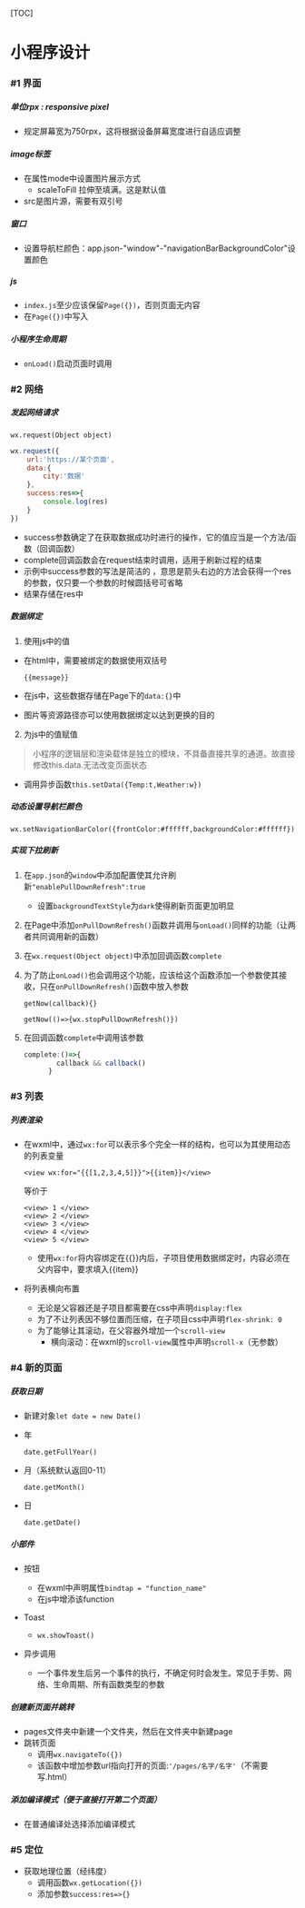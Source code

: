 [TOC]

# 小程序设计

### #1 界面

##### 单位rpx : responsive pixel

- 规定屏幕宽为750rpx，这将根据设备屏幕宽度进行自适应调整



##### image标签

- 在属性mode中设置图片展示方式
  - scaleToFill 拉伸至填满。这是默认值
- src是图片源，需要有双引号



##### 窗口

- 设置导航栏颜色：app.json-"window"-"navigationBarBackgroundColor"设置颜色



##### js

- `index.js`至少应该保留`Page({})`，否则页面无内容
- 在`Page({})`中写入



##### 小程序生命周期

- `onLoad()`启动页面时调用

  

### #2 网络

##### 发起网络请求

`wx.request(Object object)`

```js
wx.request({
	url:'https://某个页面',
	data:{
		city:'数据'
	},
	success:res=>{
		console.log(res)
	}
})
```

- success参数确定了在获取数据成功时进行的操作，它的值应当是一个方法/函数（回调函数）
- complete回调函数会在request结束时调用，适用于刷新过程的结束
- 示例中success参数的写法是简洁的 ，意思是箭头右边的方法会获得一个res的参数，仅只要一个参数的时候圆括号可省略
- 结果存储在res中

##### 数据绑定

1. 使用js中的值

- 在html中，需要被绑定的数据使用双括号

  `{{message}}`

- 在js中，这些数据存储在Page下的`data:{}`中

- 图片等资源路径亦可以使用数据绑定以达到更换的目的

2. 为js中的值赋值

> 小程序的逻辑层和渲染载体是独立的模块，不具备直接共享的通道。故直接修改this.data.无法改变页面状态

- 调用异步函数`this.setData({Temp:t,Weather:w})`

##### 动态设置导航栏颜色

`wx.setNavigationBarColor({frontColor:#ffffff,backgroundColor:#ffffff})`

##### 实现下拉刷新

1. 在`app.json`的`window`中添加配置使其允许刷新`"enablePullDownRefresh":true`
   
   + 设置`backgroundTextStyle`为`dark`使得刷新页面更加明显
   
2. 在Page中添加`onPullDownRefresh()`函数并调用与`onLoad()`同样的功能（让两者共同调用新的函数）

3. 在`wx.request(Object object)`中添加回调函数`complete`

4. 为了防止`onLoad()`也会调用这个功能，应该给这个函数添加一个参数使其接收，只在`onPullDownRefresh()`函数中放入参数

   `getNow(callback){}`

   `getNow(()=>{wx.stopPullDownRefresh()})`
   
5. 在回调函数`complete`中调用该参数

   ```js
   complete:()=>{
           callback && callback()
         }
   ```



### #3 列表

##### 列表渲染

- 在wxml中，通过`wx:for`可以表示多个完全一样的结构，也可以为其使用动态的列表变量

  `<view wx:for="{{[1,2,3,4,5]}}">{{item}}</view>`

  等价于

  ```
  <view> 1 </view>
  <view> 2 </view>
  <view> 3 </view>
  <view> 4 </view>
  <view> 5 </view>
  ```

  - 使用`wx:for`将内容绑定在{{}}内后，子项目使用数据绑定时，内容必须在父内容中，要求填入{{item}}

- 将列表横向布置

  - 无论是父容器还是子项目都需要在css中声明`display:flex`
  - 为了不让列表因不够位置而压缩，在子项目css中声明`flex-shrink: 0`
  - 为了能够让其滚动，在父容器外增加一个`scroll-view`
    - 横向滚动：在wxml的`scroll-view`属性中声明`scroll-x`（无参数）



### #4 新的页面

##### 获取日期

- 新建对象`let date = new Date()`

- 年

  `date.getFullYear()`

- 月（系统默认返回0-11）

  `date.getMonth()`

- 日

  `date.getDate()`

##### 小部件

- 按钮
  - 在wxml中声明属性`bindtap = "function_name"`
  - 在js中增添该function
- Toast
  - `wx.showToast()`

- 异步调用
  - 一个事件发生后另一个事件的执行，不确定何时会发生。常见于手势、网络、生命周期、所有函数类型的参数



##### 创建新页面并跳转

- pages文件夹中新建一个文件夹，然后在文件夹中新建page
- 跳转页面
  - 调用`wx.navigateTo({})`
  - 该函数中增加参数url指向打开的页面:`'/pages/名字/名字'`（不需要写.html）



##### 添加编译模式（便于直接打开第二个页面）

- 在普通编译处选择添加编译模式



### #5 定位

- 获取地理位置（经纬度）
  - 调用函数`wx.getLocation({})`
  - 添加参数`success:res=>{}`





